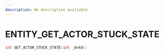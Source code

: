 ```yaml
---
description: No description available 
---
```


# ENTITY\_GET_ACTOR_STUCK_STATE

```cpp
int GET_ACTOR_STUCK_STATE(int _Unk0);
```